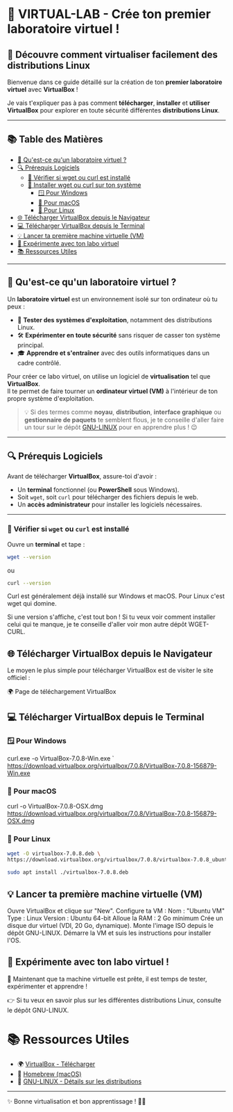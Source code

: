 # 🐧 **VIRTUAL-LAB - Crée ton premier laboratoire virtuel !**  

## 🧭 **Découvre comment virtualiser facilement des distributions Linux**  

Bienvenue dans ce guide détaillé sur la création de ton **premier laboratoire virtuel** avec **VirtualBox** !  

Je vais t'expliquer pas à pas comment **télécharger**, **installer** et **utiliser VirtualBox** pour explorer en toute sécurité différentes **distributions Linux**. 

---

## 📚 **Table des Matières**

- [🧠 Qu'est-ce qu'un laboratoire virtuel ?](#-qu'est-ce-qu'un-laboratoire-virtuel-)
- [🔍 Prérequis Logiciels](#-prérequis-logiciels)
  - [🔧 Vérifier si wget ou curl est installé](#-vérifier-si-wget-ou-curl-est-installé)
  - [🚀 Installer wget ou curl sur ton système](#-installer-wget-ou-curl-sur-ton-système)
    - [🪟 Pour Windows](#-pour-windows)
    - [🍏 Pour macOS](#-pour-macos)
    - [🐧 Pour Linux](#-pour-linux)
- [🌐 Télécharger VirtualBox depuis le Navigateur](#-télécharger-virtualbox-depuis-le-navigateur)
- [💻 Télécharger VirtualBox depuis le Terminal](#-télécharger-virtualbox-depuis-le-terminal)
- [💡 Lancer ta première machine virtuelle (VM)](#-lancer-ta-première-machine-virtuelle-vm)
- [🧪 Expérimente avec ton labo virtuel](#-expérimente-avec-ton-labo-virtuel)
- [📚 Ressources Utiles](#-ressources-utiles)

---

## 🧠 **Qu'est-ce qu'un laboratoire virtuel ?**  

Un **laboratoire virtuel** est un environnement isolé sur ton ordinateur où tu peux :

- 🧪 **Tester des systèmes d'exploitation**, notamment des distributions Linux.  
- 🛠️ **Expérimenter en toute sécurité** sans risquer de casser ton système principal.  
- 🎓 **Apprendre et s'entraîner** avec des outils informatiques dans un cadre contrôlé.  

Pour créer ce labo virtuel, on utilise un logiciel de **virtualisation** tel que **VirtualBox**.  
Il te permet de faire tourner un **ordinateur virtuel (VM)** à l'intérieur de ton propre système d'exploitation.  

> 💡 Si des termes comme **noyau**, **distribution**, **interface graphique** ou **gestionnaire de paquets** te semblent flous, je te conseille d'aller faire un tour sur le dépôt [GNU-LINUX](https://github.com/ton-compte/GNU-LINUX) pour en apprendre plus ! 😉

---

## 🔍 **Prérequis Logiciels**

Avant de télécharger **VirtualBox**, assure-toi d'avoir :  

- Un **terminal** fonctionnel (ou **PowerShell** sous Windows).  
- Soit `wget`, soit `curl` pour télécharger des fichiers depuis le web.  
- Un **accès administrateur** pour installer les logiciels nécessaires.

---

### 🔧 **Vérifier si `wget` ou `curl` est installé**  

Ouvre un **terminal** et tape :  

```bash
wget --version
```
ou
```bash
curl --version
```
Curl est généralement déjà installé sur Windows et macOS. Pour Linux c'est wget qui domine.

Si une version s'affiche, c'est tout bon ! Si tu veux voir comment installer celui qui te manque, je te conseille d'aller voir mon autre dépôt WGET-CURL.



## 🌐 Télécharger VirtualBox depuis le Navigateur

Le moyen le plus simple pour télécharger VirtualBox est de visiter le site officiel :

🌍 Page de téléchargement VirtualBox

## 💻 Télécharger VirtualBox depuis le Terminal

### 🪟 Pour Windows
curl.exe -o VirtualBox-7.0.8-Win.exe `
https://download.virtualbox.org/virtualbox/7.0.8/VirtualBox-7.0.8-156879-Win.exe
### 🍏 Pour macOS
curl -o VirtualBox-7.0.8-OSX.dmg \
https://download.virtualbox.org/virtualbox/7.0.8/VirtualBox-7.0.8-156879-OSX.dmg
### 🐧 Pour Linux
```bash
wget -O virtualbox-7.0.8.deb \
https://download.virtualbox.org/virtualbox/7.0.8/virtualbox-7.0.8_ubuntu_jammy_amd64.deb

sudo apt install ./virtualbox-7.0.8.deb
```
## 💡 Lancer ta première machine virtuelle (VM)

Ouvre VirtualBox et clique sur "New".
Configure ta VM :
Nom : "Ubuntu VM"
Type : Linux
Version : Ubuntu 64-bit
Alloue la RAM : 2 Go minimum
Crée un disque dur virtuel (VDI, 20 Go, dynamique).
Monte l'image ISO depuis le dépôt GNU-LINUX.
Démarre la VM et suis les instructions pour installer l'OS.

## 🧪 Expérimente avec ton labo virtuel !

🎲 Maintenant que ta machine virtuelle est prête, il est temps de tester, expérimenter et apprendre !

👉 Si tu veux en savoir plus sur les différentes distributions Linux, consulte le dépôt GNU-LINUX.

# 📚 Ressources Utiles

- 🌍 [VirtualBox - Télécharger](https://www.virtualbox.org/wiki/Downloads)  
- 🍺 [Homebrew (macOS)](https://brew.sh)  
- 📁 [GNU-LINUX - Détails sur les distributions](https://github.com/ton-compte/GNU-LINUX)  

___
✨ Bonne virtualisation et bon apprentissage ! 🚀😊

